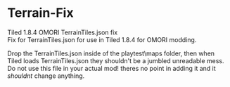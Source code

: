 # Terrain-Fix
Tiled 1.8.4 OMORI TerrainTiles.json fix    
Fix for TerrainTiles.json for use in Tiled 1.8.4 for OMORI modding.    

Drop the TerrainTiles.json inside of the playtest\maps folder, then when Tiled loads TerrainTiles.json they shouldn't be a jumbled unreadable mess.
Do not use this file in your actual mod! theres no point in adding it and it *shouldnt* change anything.    
